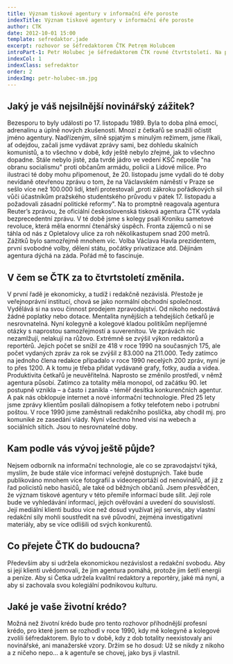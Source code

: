 ```yaml
---
title: Význam tiskové agentury v informační éře poroste
indexTitle: Význam tiskové agentury v informační éře poroste
author: CTK
date: 2012-10-01 15:00
template: sefredaktor.jade
excerpt: rozhovor se šéfredaktorem ČTK Petrem Holubcem
introPart-1: Petr Holubec je šéfredaktorem ČTK rovné čtvrtstoletí. Na podzim 1990 si ho redakce do svého čela sama vybrala. Agentura a její zpravodajství za tu dobu prošly zásadními změnami, u jejichž vymýšlení a prosazování vždy stál. Letos se rozhodl, že na jaře 2016 z šéfovského postu odejde. Má za to, že po 40 letech práce ve firmě už je na to čas.
indexCol: 1
indexClass: sefredaktor
order: 2
indexImg: petr-holubec-sm.jpg
---
```


## Jaký je váš nejsilnější novinářský zážitek?
Bezesporu to byly události po 17. listopadu 1989. Byla to doba plná emocí, adrenalinu a úplně nových zkušeností. Mnozí z četkařů se snažili očistit jméno agentury. Nadřízeným, silně spjatým s minulým režimem, jsme říkali, ať odejdou, začali jsme vydávat zprávy sami, bez dohledu skalních komunistů, a to všechno v době, kdy ještě nebylo zřejmé, jak to všechno dopadne. Stále nebylo jisté, zda tvrdé jádro ve vedení KSČ nepošle "na obranu socialismu" proti občanům armádu, policii a Lidové milice.
Pro ilustraci té doby mohu připomenout, že 20. listopadu jsme vydali do té doby nevídaně otevřenou zprávu o tom, že na Václavském náměstí v Praze se sešlo více než 100.000 lidí, kteří protestovali „proti zákroku pořádkových sil vůči účastníkům pražského studentského průvodu v pátek 17. listopadu a požadovali zásadní politické reformy". Na to promptně reagovala agentura Reuter’s zprávou, že oficiální československá tisková agentura ČTK vydala bezprecedentní zprávu.
V té době jsme s kolegy psali Kroniku sametové revoluce, která měla enormní čtenářský úspěch. Fronta zájemců o ni se táhla od nás z Opletalovy ulice za roh několikastupem snad 200 metrů.
Zážitků bylo samozřejmě mnohem víc. Volba Václava Havla prezidentem, první svobodné volby, dělení státu, počátky privatizace atd. Dějinám agentura dýchá na záda. Pořád mě to fascinuje.
    
## V čem se ČTK za to čtvrtstoletí změnila.
V první řadě je ekonomicky, a tudíž i redakčně nezávislá. Přestože je veřejnoprávní institucí, chová se jako normální obchodní společnost. Vydělává si na svou činnost prodejem zpravodajství. Od nikoho nedostává žádné poplatky nebo dotace. 
Mentalita nynějších a tehdejších četkařů je nesrovnatelná. Nyní kolegyně a kolegové kladou politikům nepříjemné otázky s naprostou samozřejmostí a suverenitou. Ve zprávách nic nezamlžují, nelakují na růžovo.
Extrémně se zvýšil výkon redaktorů a reportérů. Jejich počet se snížil ze 418 v roce 1990 na současných 175, ale počet vydaných zpráv za rok se zvýšil z 83.000 na 211.000. Tedy zatímco na jednoho člena redakce připadalo v roce 1990 necelých 200 zpráv, nyní je to přes 1200. A k tomu je třeba přidat vydávané grafy, fotky, audia a videa. Produktivita četkařů je neuvěřitelná.
Naprosto se změnilo prostředí, v němž agentura působí. Zatímco za totality měla monopol, od začátku 90. let postupně vznikla – a často i zanikla - téměř desítka konkurenčních agentur. A pak nás obklopuje internet a nové informační technologie. Před 25 lety jsme zprávy klientům posílali dálnopisem a fotky telefotem nebo i potrubní poštou. V roce 1990 jsme zaměstnali redakčního poslíčka, aby chodil mj. pro komuniké ze zasedání vlády. Nyní všechno hned visí na webech a sociálních sítích. Jsou to nesrovnatelné doby.

## Kam podle vás vývoj ještě půjde?
Nejsem odborník na informační technologie, ale co se zpravodajství týká, myslím, že bude stále více informací veřejně dostupných. Také bude publikováno mnohem více fotografií a videoreportáží od nenovinářů, ať již z řad policistů nebo hasičů, ale také od běžných občanů. Jsem přesvědčen, že význam tiskové agentury v této přemíře informací bude sílit. Její role bude ve vyhledávání informací, jejich ověřování a uvedení do souvislostí. Její mediální klienti budou více než dosud využívat její servis, aby vlastní redakční síly mohli soustředit na své původní, zejména investigativní materiály, aby se více odlišili od svých konkurentů.

## Co přejete ČTK do budoucna?
Především aby si udržela ekonomickou nezávislost a redakční svobodu. Aby si její klienti uvědomovali, že jim agentura pomáhá, protože jim šetří energii a peníze.  Aby si Četka udržela kvalitní redaktory a reportéry, jaké má nyní, a aby si zachovala svou kolegiální podnikovou kulturu.

## Jaké je vaše životní krédo?
Možná než životní krédo bude pro tento rozhovor příhodnější profesní krédo, pro které jsem se rozhodl v roce 1990, kdy mě kolegyně a kolegové zvolili šéfredaktorem. Bylo to v době, kdy z dob totality neexistovaly ani novinářské, ani manažerské vzory. Držím se ho dosud: Už se nikdy z nikoho a z ničeho nepo… a k agentuře se chovej, jako bys ji vlastnil. 
